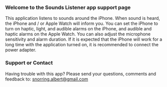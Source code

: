 ### Welcome to the Sounds Listener app support page

This application listens to sounds around the iPhone. When sound is heard, the iPhone and / or Apple Watch will inform you. You can set the iPhone to turn on haptic, light, and audible alarms on the iPhone, and audible and haptic alarms on the Apple Watch. You can also adjust the microphone sensitivity and alarm duration. If it is expected that the iPhone will work for a long time with the application turned on, it is recommended to connect the power adapter.


### Support or Contact

Having trouble with this app? Please send your questions, comments and feedback to: snorring.albert@gmail.com
